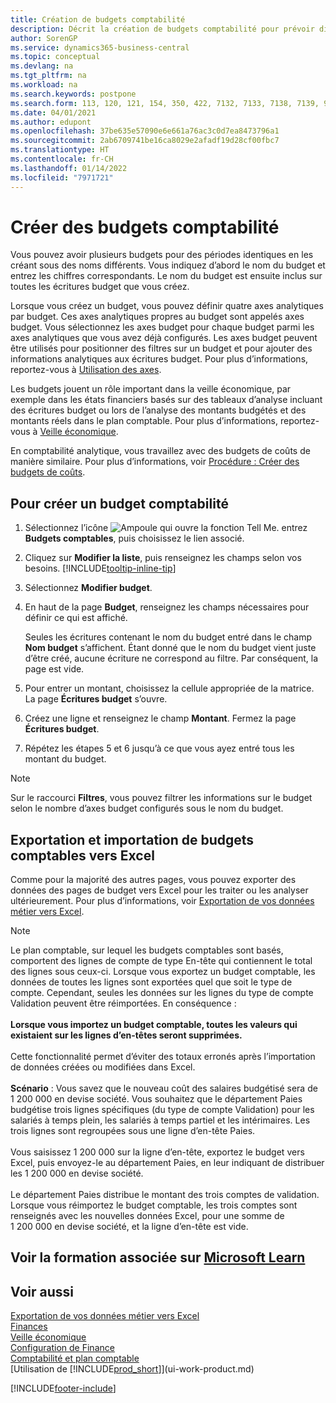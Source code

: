 ```yaml
---
title: Création de budgets comptabilité
description: Décrit la création de budgets comptabilité pour prévoir différentes activités financières et affecter des axes analytiques à des fins de veille économique.
author: SorenGP
ms.service: dynamics365-business-central
ms.topic: conceptual
ms.devlang: na
ms.tgt_pltfrm: na
ms.workload: na
ms.search.keywords: postpone
ms.search.form: 113, 120, 121, 154, 350, 422, 7132, 7133, 7138, 7139, 9203, 9219, 9239, 9373, 9374
ms.date: 04/01/2021
ms.author: edupont
ms.openlocfilehash: 37be635e57090e6e661a76ac3c0d7ea8473796a1
ms.sourcegitcommit: 2ab6709741be16ca8029e2afadf19d28cf00fbc7
ms.translationtype: HT
ms.contentlocale: fr-CH
ms.lasthandoff: 01/14/2022
ms.locfileid: "7971721"
---
```

# <a name="create-gl-budgets"></a>Créer des budgets comptabilité

Vous pouvez avoir plusieurs budgets pour des périodes identiques en les créant sous des noms différents. Vous indiquez d’abord le nom du budget et entrez les chiffres correspondants. Le nom du budget est ensuite inclus sur toutes les écritures budget que vous créez.  

Lorsque vous créez un budget, vous pouvez définir quatre axes analytiques par budget. Ces axes analytiques propres au budget sont appelés axes budget. Vous sélectionnez les axes budget pour chaque budget parmi les axes analytiques que vous avez déjà configurés. Les axes budget peuvent être utilisés pour positionner des filtres sur un budget et pour ajouter des informations analytiques aux écritures budget. Pour plus d’informations, reportez-vous à [Utilisation des axes](finance-dimensions.md).

Les budgets jouent un rôle important dans la veille économique, par exemple dans les états financiers basés sur des tableaux d’analyse incluant des écritures budget ou lors de l’analyse des montants budgétés et des montants réels dans le plan comptable. Pour plus d’informations, reportez-vous à [Veille économique](bi.md).

En comptabilité analytique, vous travaillez avec des budgets de coûts de manière similaire. Pour plus d’informations, voir [Procédure : Créer des budgets de coûts](finance-create-cost-budgets.md).  

## <a name="to-create-a-new-gl-budget"></a>Pour créer un budget comptabilité

1. Sélectionnez l’icône ![Ampoule qui ouvre la fonction Tell Me.](media/ui-search/search_small.png "Dites-moi ce que vous voulez faire") entrez **Budgets comptables**, puis choisissez le lien associé.  
2. Cliquez sur **Modifier la liste**, puis renseignez les champs selon vos besoins. [!INCLUDE[tooltip-inline-tip](includes/tooltip-inline-tip_md.md)]  
3. Sélectionnez **Modifier budget**.
4. En haut de la page **Budget**, renseignez les champs nécessaires pour définir ce qui est affiché.  

    Seules les écritures contenant le nom du budget entré dans le champ **Nom budget** s’affichent. Étant donné que le nom du budget vient juste d’être créé, aucune écriture ne correspond au filtre. Par conséquent, la page est vide.  
5. Pour entrer un montant, choisissez la cellule appropriée de la matrice. La page **Écritures budget** s’ouvre.  
6. Créez une ligne et renseignez le champ **Montant**. Fermez la page **Écritures budget**.  
7. Répétez les étapes 5 et 6 jusqu’à ce que vous ayez entré tous les montant du budget.  

> [!NOTE]  
> Sur le raccourci **Filtres**, vous pouvez filtrer les informations sur le budget selon le nombre d’axes budget configurés sous le nom du budget.

## <a name="exporting-and-importing-gl-budgets-with-excel"></a>Exportation et importation de budgets comptables vers Excel

Comme pour la majorité des autres pages, vous pouvez exporter des données des pages de budget vers Excel pour les traiter ou les analyser ultérieurement. Pour plus d’informations, voir [Exportation de vos données métier vers Excel](about-export-data.md).

> [!NOTE]
> Le plan comptable, sur lequel les budgets comptables sont basés, comportent des lignes de compte de type En-tête qui contiennent le total des lignes sous ceux-ci. Lorsque vous exportez un budget comptable, les données de toutes les lignes sont exportées quel que soit le type de compte. Cependant, seules les données sur les lignes du type de compte Validation peuvent être réimportées. En conséquence : <br /><br /> **Lorsque vous importez un budget comptable, toutes les valeurs qui existaient sur les lignes d’en-têtes seront supprimées.** <br /><br /> Cette fonctionnalité permet d’éviter des totaux erronés après l’importation de données créées ou modifiées dans Excel.<br /><br /> **Scénario** : Vous savez que le nouveau coût des salaires budgétisé sera de 1 200 000 en devise société. Vous souhaitez que le département Paies budgétise trois lignes spécifiques (du type de compte Validation) pour les salariés à temps plein, les salariés à temps partiel et les intérimaires. Les trois lignes sont regroupées sous une ligne d’en-tête Paies.<br /><br />Vous saisissez 1 200 000 sur la ligne d’en-tête, exportez le budget vers Excel, puis envoyez-le au département Paies, en leur indiquant de distribuer les 1 200 000 en devise société.<br /><br /> Le département Paies distribue le montant des trois comptes de validation. Lorsque vous réimportez le budget comptable, les trois comptes sont renseignés avec les nouvelles données Excel, pour une somme de 1 200 000 en devise société, et la ligne d’en-tête est vide.

## <a name="see-related-training-at-microsoft-learn"></a>Voir la formation associée sur [Microsoft Learn](/learn/modules/budgets-exchange-rates-dynamics-365-business-central/index)

## <a name="see-also"></a>Voir aussi

[Exportation de vos données métier vers Excel](about-export-data.md)  
[Finances](finance.md)  
[Veille économique](bi.md)  
[Configuration de Finance](finance-setup-finance.md)  
[Comptabilité et plan comptable](finance-general-ledger.md)  
[Utilisation de [!INCLUDE[prod_short](includes/prod_short.md)]](ui-work-product.md)  


[!INCLUDE[footer-include](includes/footer-banner.md)]